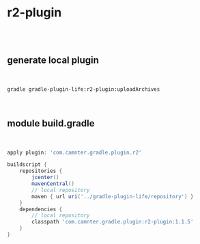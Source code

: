 # r2-plugin

<br>
<br>

## generate local plugin
 
<br>
    
```shell
gradle gradle-plugin-life:r2-plugin:uploadArchives 
```

<br>

## module build.gradle
 
<br>
    
```gradle
apply plugin: 'com.camnter.gradle.plugin.r2'

buildscript {
    repositories {
        jcenter()
        mavenCentral()
        // local repository
        maven { url uri('../gradle-plugin-life/repository') }
    }
    dependencies {
        // local repository
        classpath 'com.camnter.gradle.plugin:r2-plugin:1.1.5'
    }
}
```

<br>

